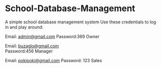 # School-Database-Management

A simple school database management system
Use these credentials to log in and play around:

Email: admin@gmail.com
Password:369
Owner

Email: buzaglo@gmail.com	
Password:456
Manager

Email: pokipoki@gmail.com
Password: 123
Sales
